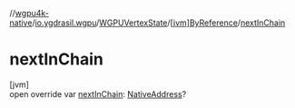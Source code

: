 //[wgpu4k-native](../../../../index.md)/[io.ygdrasil.wgpu](../../index.md)/[WGPUVertexState](../index.md)/[[jvm]ByReference](index.md)/[nextInChain](next-in-chain.md)

# nextInChain

[jvm]\
open override var [nextInChain](next-in-chain.md): [NativeAddress](../../../ffi/-native-address/index.md)?